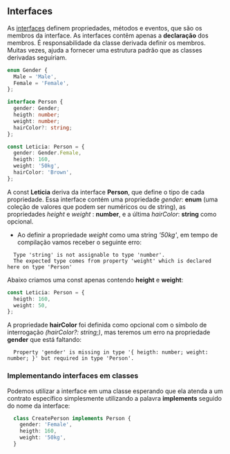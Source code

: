 ## Interfaces

As [interfaces](https://www.typescriptlang.org/docs/handbook/interfaces.html) definem propriedades, métodos e eventos, que são os membros da interface. As interfaces contêm apenas a **declaração** dos membros. É responsabilidade da classe derivada definir os membros. Muitas vezes, ajuda a fornecer uma estrutura padrão que as classes derivadas seguiriam.

```typescript
enum Gender {
  Male = 'Male',
  Female = 'Female',
};

interface Person {
  gender: Gender;
  heigth: number;
  weight: number;
  hairColor?: string;
};

const Leticia: Person = {
  gender: Gender.Female,
  heigth: 160,
  weight: '50kg',
  hairColor: 'Brown',
};
```

A const **Leticia** deriva da interface **Person**, que define o tipo de cada propriedade. Essa interface contém uma propriedade *gender*: **enum** (uma coleção de valores que podem ser numéricos ou de string), as propriedades *height* e *weight* : **number**, e a última *hairColor*: **string** como opcional.

- Ao definir a propriedade *weight* como uma string *'50kg'*, em tempo de compilação vamos receber o seguinte erro:
```shell
  Type 'string' is not assignable to type 'number'.
  The expected type comes from property 'weight' which is declared here on type 'Person'
```

Abaixo criamos uma const apenas contendo **height** e **weight**:
```typescript
const Leticia: Person = {
  heigth: 160,
  weight: 50,
};
```

A propriedade **hairColor** foi definida como opcional com o símbolo de interrogação *(hairColor?: string;)*, mas teremos um erro na propriedade **gender** que está faltando:
```shell
  Property 'gender' is missing in type '{ heigth: number; weight: number; }' but required in type 'Person'.
```

### Implementando interfaces em classes

Podemos utilizar a interface em uma classe esperando que ela atenda a um contrato específico simplesmente utilizando a palavra **implements** seguido do nome da interface:
```typescript
  class CreatePerson implements Person {
    gender: 'Female',
    heigth: 160,
    weight: '50kg',
  }
```

